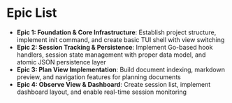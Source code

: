 # Epic List

- **Epic 1: Foundation & Core Infrastructure**: Establish project structure, implement init command, and create basic TUI shell with view switching
- **Epic 2: Session Tracking & Persistence**: Implement Go-based hook handlers, session state management with proper data model, and atomic JSON persistence layer
- **Epic 3: Plan View Implementation**: Build document indexing, markdown preview, and navigation features for planning documents
- **Epic 4: Observe View & Dashboard**: Create session list, implement dashboard layout, and enable real-time session monitoring

